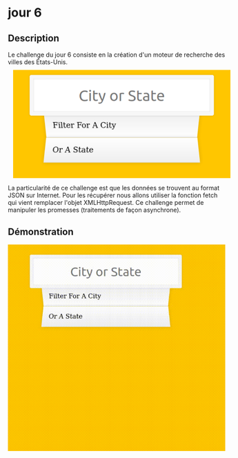 # jour 6
## Description
Le challenge du jour 6 consiste en la création d'un moteur de recherche des villes des États-Unis.
<img src="medias/day6-demo-vue.png" style="display: block; margin-left:12px; margin-top:10px">

La particularité de ce challenge est que les données se trouvent au format JSON sur Internet.
Pour les récupérer nous allons utiliser la fonction fetch qui vient remplacer l'objet XMLHttpRequest.
Ce challenge permet de manipuler les promesses (traitements de façon asynchrone).

## Démonstration
<img src="medias/day6-demo.gif" style="display: block;">